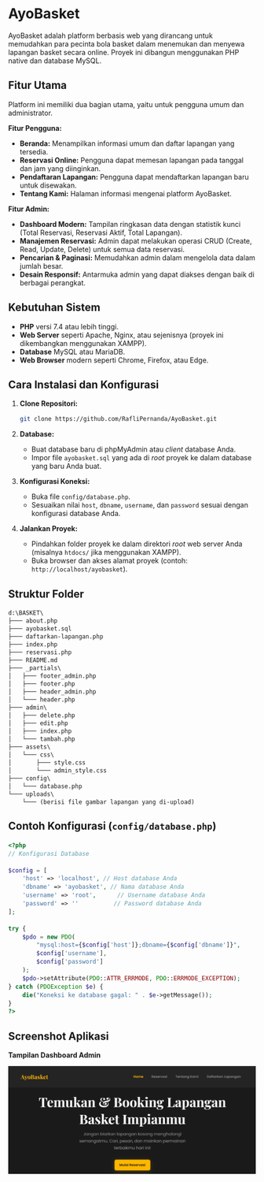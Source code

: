 # AyoBasket

AyoBasket adalah platform berbasis web yang dirancang untuk memudahkan para pecinta bola basket dalam menemukan dan menyewa lapangan basket secara online. Proyek ini dibangun menggunakan PHP native dan database MySQL.

## Fitur Utama

Platform ini memiliki dua bagian utama, yaitu untuk pengguna umum dan administrator.

**Fitur Pengguna:**
- **Beranda:** Menampilkan informasi umum dan daftar lapangan yang tersedia.
- **Reservasi Online:** Pengguna dapat memesan lapangan pada tanggal dan jam yang diinginkan.
- **Pendaftaran Lapangan:** Pengguna dapat mendaftarkan lapangan baru untuk disewakan.
- **Tentang Kami:** Halaman informasi mengenai platform AyoBasket.

**Fitur Admin:**
- **Dashboard Modern:** Tampilan ringkasan data dengan statistik kunci (Total Reservasi, Reservasi Aktif, Total Lapangan).
- **Manajemen Reservasi:** Admin dapat melakukan operasi CRUD (Create, Read, Update, Delete) untuk semua data reservasi.
- **Pencarian & Paginasi:** Memudahkan admin dalam mengelola data dalam jumlah besar.
- **Desain Responsif:** Antarmuka admin yang dapat diakses dengan baik di berbagai perangkat.

## Kebutuhan Sistem

- **PHP** versi 7.4 atau lebih tinggi.
- **Web Server** seperti Apache, Nginx, atau sejenisnya (proyek ini dikembangkan menggunakan XAMPP).
- **Database** MySQL atau MariaDB.
- **Web Browser** modern seperti Chrome, Firefox, atau Edge.

## Cara Instalasi dan Konfigurasi

1.  **Clone Repositori:**
    ```bash
    git clone https://github.com/RafliPernanda/AyoBasket.git
    ```
2.  **Database:**
    - Buat database baru di phpMyAdmin atau _client_ database Anda.
    - Impor file `ayobasket.sql` yang ada di _root_ proyek ke dalam database yang baru Anda buat.

3.  **Konfigurasi Koneksi:**
    - Buka file `config/database.php`.
    - Sesuaikan nilai `host`, `dbname`, `username`, dan `password` sesuai dengan konfigurasi database Anda.

4.  **Jalankan Proyek:**
    - Pindahkan folder proyek ke dalam direktori _root_ web server Anda (misalnya `htdocs/` jika menggunakan XAMPP).
    - Buka browser dan akses alamat proyek (contoh: `http://localhost/ayobasket`).

## Struktur Folder

```
d:\BASKET\
├─── about.php
├─── ayobasket.sql
├─── daftarkan-lapangan.php
├─── index.php
├─── reservasi.php
├─── README.md
├─── _partials\
│   ├─── footer_admin.php
│   ├─── footer.php
│   ├─── header_admin.php
│   └─── header.php
├─── admin\
│   ├─── delete.php
│   ├─── edit.php
│   ├─── index.php
│   └─── tambah.php
├─── assets\
│   └─── css\
│       ├─── style.css
│       └─── admin_style.css
├─── config\
│   └─── database.php
└─── uploads\
    └─── (berisi file gambar lapangan yang di-upload)
```

## Contoh Konfigurasi (`config/database.php`)

```php
<?php
// Konfigurasi Database

$config = [
    'host' => 'localhost', // Host database Anda
    'dbname' => 'ayobasket', // Nama database Anda
    'username' => 'root',      // Username database Anda
    'password' => ''          // Password database Anda
];

try {
    $pdo = new PDO(
        "mysql:host={$config['host']};dbname={$config['dbname']}", 
        $config['username'], 
        $config['password']
    );
    $pdo->setAttribute(PDO::ATTR_ERRMODE, PDO::ERRMODE_EXCEPTION);
} catch (PDOException $e) {
    die("Koneksi ke database gagal: " . $e->getMessage());
}
?>
```

## Screenshot Aplikasi

**Tampilan Dashboard Admin**

![Tampilan Landing Page AyoBasket](tampilan%20AyoBasket.png)
